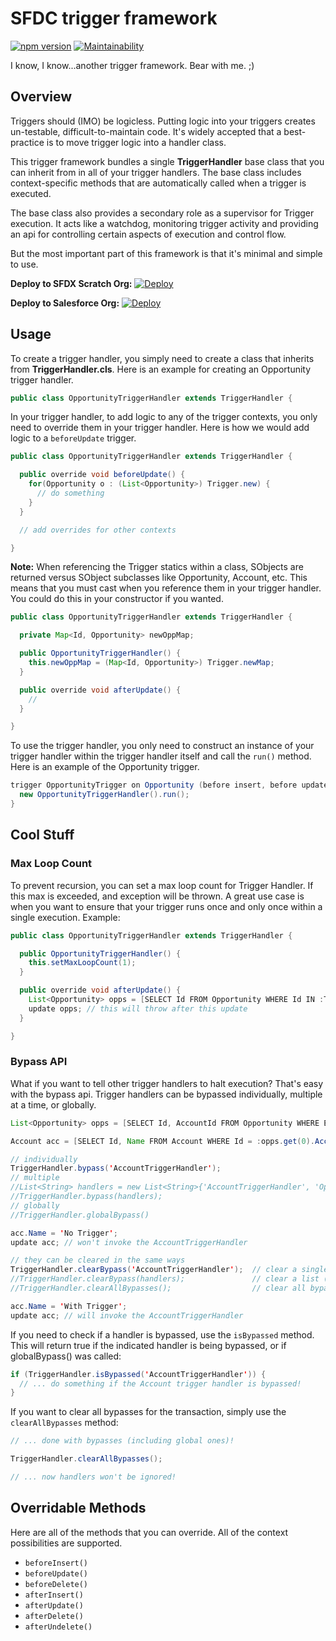 # SFDC trigger framework

[![npm version](https://badge.fury.io/js/sfdc-trigger-framework.svg)](https://badge.fury.io/js/sfdc-trigger-framework)
[![Maintainability](https://api.codeclimate.com/v1/badges/eeeae5a492e34feace99/maintainability)](https://codeclimate.com/github/kevinohara80/sfdc-trigger-framework/maintainability)

I know, I know...another trigger framework. Bear with me. ;)

## Overview

Triggers should (IMO) be logicless. Putting logic into your triggers creates un-testable, difficult-to-maintain code. It's widely accepted that a best-practice is to move trigger logic into a handler class.

This trigger framework bundles a single **TriggerHandler** base class that you can inherit from in all of your trigger handlers. The base class includes context-specific methods that are automatically called when a trigger is executed.

The base class also provides a secondary role as a supervisor for Trigger execution. It acts like a watchdog, monitoring trigger activity and providing an api for controlling certain aspects of execution and control flow.

But the most important part of this framework is that it's minimal and simple to use.

**Deploy to SFDX Scratch Org:**
[![Deploy](https://deploy-to-sfdx.com/dist/assets/images/DeployToSFDX.svg)](https://deploy-to-sfdx.com)

**Deploy to Salesforce Org:**
[![Deploy](https://raw.githubusercontent.com/afawcett/githubsfdeploy/master/deploy.png)](https://githubsfdeploy.herokuapp.com/?owner=kevinohara80&repo=sfdc-trigger-framework&ref=master)

## Usage

To create a trigger handler, you simply need to create a class that inherits from **TriggerHandler.cls**. Here is an example for creating an Opportunity trigger handler.

```java
public class OpportunityTriggerHandler extends TriggerHandler {
```

In your trigger handler, to add logic to any of the trigger contexts, you only need to override them in your trigger handler. Here is how we would add logic to a `beforeUpdate` trigger.

```java
public class OpportunityTriggerHandler extends TriggerHandler {

  public override void beforeUpdate() {
    for(Opportunity o : (List<Opportunity>) Trigger.new) {
      // do something
    }
  }

  // add overrides for other contexts

}
```

**Note:** When referencing the Trigger statics within a class, SObjects are returned versus SObject subclasses like Opportunity, Account, etc. This means that you must cast when you reference them in your trigger handler. You could do this in your constructor if you wanted.

```java
public class OpportunityTriggerHandler extends TriggerHandler {

  private Map<Id, Opportunity> newOppMap;

  public OpportunityTriggerHandler() {
    this.newOppMap = (Map<Id, Opportunity>) Trigger.newMap;
  }

  public override void afterUpdate() {
    //
  }

}
```

To use the trigger handler, you only need to construct an instance of your trigger handler within the trigger handler itself and call the `run()` method. Here is an example of the Opportunity trigger.

```java
trigger OpportunityTrigger on Opportunity (before insert, before update) {
  new OpportunityTriggerHandler().run();
}
```

## Cool Stuff

### Max Loop Count

To prevent recursion, you can set a max loop count for Trigger Handler. If this max is exceeded, and exception will be thrown. A great use case is when you want to ensure that your trigger runs once and only once within a single execution. Example:

```java
public class OpportunityTriggerHandler extends TriggerHandler {

  public OpportunityTriggerHandler() {
    this.setMaxLoopCount(1);
  }

  public override void afterUpdate() {
    List<Opportunity> opps = [SELECT Id FROM Opportunity WHERE Id IN :Trigger.newMap.keySet()];
    update opps; // this will throw after this update
  }

}
```

### Bypass API

What if you want to tell other trigger handlers to halt execution? That's easy with the bypass api. Trigger handlers can be bypassed individually, multiple at a time, or globally.

```java
List<Opportunity> opps = [SELECT Id, AccountId FROM Opportunity WHERE ExpectedRevenue < 100000];

Account acc = [SELECT Id, Name FROM Account WHERE Id = :opps.get(0).AccountId];

// individually
TriggerHandler.bypass('AccountTriggerHandler');
// multiple
//List<String> handlers = new List<String>{'AccountTriggerHandler', 'OpportunityTriggerHandler'}
//TriggerHandler.bypass(handlers);
// globally
//TriggerHandler.globalBypass()

acc.Name = 'No Trigger';
update acc; // won't invoke the AccountTriggerHandler

// they can be cleared in the same ways
TriggerHandler.clearBypass('AccountTriggerHandler');  // clear a single one (even if multiple bypassed)
//TriggerHandler.clearBypass(handlers);               // clear a list (can be a subset of those bypassed)
//TriggerHandler.clearAllBypasses();                  // clear all bypasses, or a global one

acc.Name = 'With Trigger';
update acc; // will invoke the AccountTriggerHandler
```

If you need to check if a handler is bypassed, use the `isBypassed` method. This will return true if the indicated handler is being bypassed, or if globalBypass() was called:

```java
if (TriggerHandler.isBypassed('AccountTriggerHandler')) {
  // ... do something if the Account trigger handler is bypassed!
}
```

If you want to clear all bypasses for the transaction, simply use the `clearAllBypasses` method:

```java
// ... done with bypasses (including global ones)!

TriggerHandler.clearAllBypasses();

// ... now handlers won't be ignored!
```

## Overridable Methods

Here are all of the methods that you can override. All of the context possibilities are supported.

* `beforeInsert()`
* `beforeUpdate()`
* `beforeDelete()`
* `afterInsert()`
* `afterUpdate()`
* `afterDelete()`
* `afterUndelete()`
